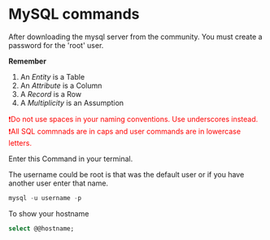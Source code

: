 # MySQL commands

After downloading the mysql server from the community. You must create a password for the 'root' user. 

**Remember**
1. An *Entity* is a Table
2. An *Attribute* is a Column
3. A *Record* is a Row
4. A *Multiplicity* is an Assumption

<font color="red">❗️Do not use spaces in your naming conventions. Use underscores instead.</font>
<font color="red">❗️All SQL commnads are in caps and user commands are in lowercase letters.</font>

Enter this Command in your terminal. 

The username could be root is that was the default user or if you have another user enter that name. 


```sql
mysql -u username -p
```

To show your hostname 

```sql
select @@hostname;
```

